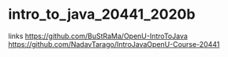 # intro_to_java_20441_2020b

links 
https://github.com/BuStRaMa/OpenU-IntroToJava
https://github.com/NadavTarago/IntroJavaOpenU-Course-20441
